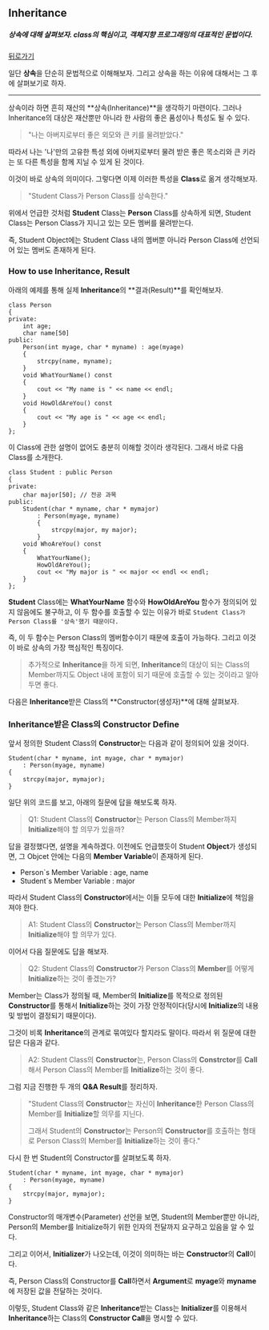 ## Inheritance

##### 상속에 대해 살펴보자. class의 핵심이고, 객체지향 프로그래밍의 대표적인 문법이다.  

[뒤로가기](/c++/README.md)

일단 **상속**을 단순히 문법적으로 이해해보자. 그리고 상속을 하는 이유에 대해서는 그 후에 살펴보기로 하자.  

---

상속이라 하면 흔히 재산의 **상속(Inheritance)**을 생각하기 마련이다. 그러나 Inheritance의 대상은 재산뿐만 아니라 한 사람의 좋은 품성이나 특성도 될 수 있다.  

> "나는 아버지로부터 좋은 외모와 큰 키를 물려받았다."   

따라서 나는 '나'만의 고유한 특성 외에 아버지로부터 물려 받은 좋은 목소리와 큰 키라는 또 다른 특성을 함께 지닐 수 있게 된 것이다.  

이것이 바로 상속의 의미이다. 그렇다면 이제 이러한 특성을 **Class**로 옮겨 생각해보자.  

> "Student Class가 Person Class를 상속한다."  

위에서 언급한 것처럼 **Student** Class는 **Person** Class를 상속하게 되면, Student Class는 Person Class가 지니고 있는 모든 멤버를 물려받는다.  

즉, Student Object에는 Student Class 내의 멤버뿐 아니라 Person Class에 선언되어 있는 멤버도 존재하게 된다.  

### How to use Inheritance, Result  

아래의 예제를 통해 실제 **Inheritance**의 **결과(Result)**를 확인해보자.  

```
class Person
{
private:
	int age;
    char name[50]
public:
    Person(int myage, char * myname) : age(myage)
    {
    	strcpy(name, myname);
    }
    void WhatYourName() const
    {
    	cout << "My name is " << name << endl;
    }
    void HowOldAreYou() const
    {
    	cout << "My age is " << age << endl;
    }
};
```

이 Class에 관한 설명이 없어도 충분히 이해할 것이라 생각된다. 그래서 바로 다음 Class를 소개한다.  

```
class Student : public Person
{
private:
	char major[50];	// 전공 과목
public:
	Student(char * myname, char * mymajor)
    	: Person(myage, myname)
        {
        	strcpy(major, my major);
        }
    void WhoAreYou() const
    {
    	WhatYourName();
        HowOldAreYou();
        cout << "My major is " << major << endl << endl;
    }
};
```

**Student** Class에는 **WhatYourName** 함수와 **HowOldAreYou** 함수가 정의되어 있지 않음에도 불구하고, 이 두 함수를 호출할 수 있는 이유가 바로 `Student Class가 Person Class를 '상속'했기 때문이다.`  

즉, 이 두 함수는 Person Class의 멤버함수이기 때문에 호출이 가능하다. 그리고 이것이 바로 상속의 가장 핵심적인 특징이다.  

> 추가적으로 **Inheritance**을 하게 되면, **Inheritance**의 대상이 되는 Class의 Member까지도 Object 내에 포함이 되기 때문에 호출할 수 있는 것이라고 알아두면 좋다.

다음은  **Inheritance**받은 Class의 **Constructor(생성자)**에 대해 살펴보자.  

### Inheritance받은 Class의 Constructor Define  

앞서 정의한 Student Class의 **Constructor**는 다음과 같이 정의되어 있을 것이다.  

```
Student(char * myname, int myage, char * mymajor)
	: Person(myage, myname)
{
    strcpy(major, mymajor);
}
```

일단 위의 코드를 보고, 아래의 질문에 답을 해보도록 하자.  

> Q1: Student Class의 **Constructor**는 Person Class의 Member까지 **Initialize**해야 할 의무가 있을까?  

답을 결정했다면, 설명을 계속하겠다. 이전에도 언급했듯이 Student **Object**가 생성되면, 그 Objcet 안에는 다음의 **Member Variable**이 존재하게 된다.  

* Person`s Member Variable : age, name  
* Student`s Member Variable : major  

따라서 Student Class의 **Constructor**에서는 이들 모두에 대한 **Initialize**에 책임을 져야 한다.  

> A1: Student Class의 **Constructor**는 Person Class의 Member까지 **Initialize**해야 할 의무가 있다.  

이어서 다음 질문에도 답을 해보자.  

> Q2: Student Class의 **Constructor**가 Person Class의 **Member**를 어떻게 **Initialize**하는 것이 좋겠는가?  

Member는 Class가 정의될 때, Member의 **Initialize**를 목적으로 정의된 **Constructor**를 통해서 **Initialize**하는 것이 가장 안정적이다(당시에 **Initialize**의 내용 및 방법이 결정되기 때문이다).  

그것이 비록 **Inheritance**의 관계로 묶여있다 할지라도 말이다. 따라서 위 질문에 대한 답은 다음과 같다.  

> A2: Student Class의 **Constructor**는, Person Class의 **Constrctor**를 **Call**해서 Person Class의 Member를 **Initialize**하는 것이 좋다.  

그럼 지금 진행한 두 개의 **Q&A Result**를 정리하자.  

> "Student Class의 **Constructor**는 자신이 **Inheritance**한 Person Class의 Member를 **Initialize**할 의무를 지닌다.  
>
> 그래서 Student의 **Constructor**는 Person의 **Constructor**를 호출하는 형태로 Person Class의 Member를 **Initialize**하는 것이 좋다."  

다시 한 번 Student의 Constructor를 살펴보도록 하자.  

```
Student(char * myname, int myage, char * mymajor)
	: Person(myage, myname)
{
    strcpy(major, mymajor);
}
```

Constructor의 매개변수(Parameter) 선언을 보면, Student의 Member뿐만 아니라, Person의 Member를 Initialize하기 위한 인자의 전달까지 요구하고 있음을 알 수 있다.  

그리고 이어서, **Initializer**가 나오는데, 이것이 의미하는 바는 **Constructor**의 **Call**이다.  

즉, Person Class의 Constructor를 **Call**하면서 **Argument**로 **myage**와 **myname**에 저장된 값을 전달하는 것이다.  

이렇듯, Student Class와 같은 **Inheritance**받는 Class는 **Initializer**를 이용해서 **Inheritance**하는 Class의 **Constructor Call**을 명시할 수 있다.  
